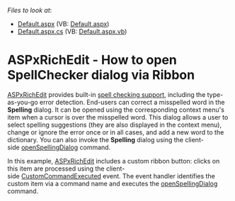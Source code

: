 <!-- default file list -->
*Files to look at*:

* [Default.aspx](./CS/Default.aspx) (VB: [Default.aspx](./VB/Default.aspx))
* [Default.aspx.cs](./CS/Default.aspx.cs) (VB: [Default.aspx.vb](./VB/Default.aspx.vb))
<!-- default file list end -->
# ASPxRichEdit - How to open SpellChecker dialog via Ribbon


<p><a href="https://documentation.devexpress.com/AspNet/DevExpress.Web.ASPxRichEdit.ASPxRichEdit.class">ASPxRichEdit</a> provides built-in <a href="https://documentation.devexpress.com/AspNet/116404/ASP-NET-WebForms-Controls/Rich-Text-Editor/Concepts/Spell-Checking">spell checking support</a>, including the type-as-you-go error detection. End-users can correct a misspelled word in the <strong>Spelling</strong> dialog. It can be opened using the corresponding context menu's item when a cursor is over the misspelled word. This dialog allows a user to select spelling suggestions (they are also displayed in the context menu), change or ignore the error once or in all cases, and add a new word to the dictionary. You can also invoke the <strong>Spelling</strong> dialog using the client-side <a href="https://documentation.devexpress.com/AspNet/DevExpress.Web.ASPxRichEdit.Scripts.RichEditCommands.openSpellingDialog.property">openSpellingDialog</a> command. </p>
<p>In this example, <a href="https://documentation.devexpress.com/AspNet/DevExpress.Web.ASPxRichEdit.ASPxRichEdit.class">ASPxRichEdit</a> includes a custom ribbon button: clicks on this item are processed using the client-side <a href="https://documentation.devexpress.com/AspNet/DevExpress.Web.ASPxRichEdit.Scripts.ASPxClientRichEdit.CustomCommandExecuted.event">CustomCommandExecuted</a> event. The event handler identifies the custom item via a command name and executes the <a href="https://documentation.devexpress.com/AspNet/DevExpress.Web.ASPxRichEdit.Scripts.RichEditCommands.openSpellingDialog.property">openSpellingDialog</a> command.</p>

<br/>


